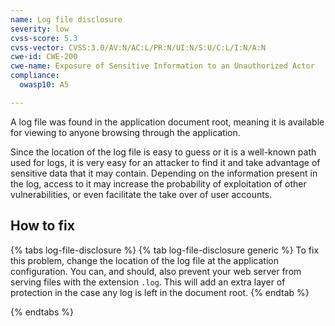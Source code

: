 ```yaml
---
name: Log file disclosure
severity: low
cvss-score: 5.3
cvss-vector: CVSS:3.0/AV:N/AC:L/PR:N/UI:N/S:U/C:L/I:N/A:N
cwe-id: CWE-200
cwe-name: Exposure of Sensitive Information to an Unauthorized Actor
compliance:
  owasp10: A5

---            
```


A log file was found in the application document root, meaning it is available for viewing to anyone browsing through the application.

Since the location of the log file is easy to guess or it is a well-known path used for logs, it is very easy for an attacker to find it and take advantage of sensitive data that it may contain. Depending on the information present in the log, access to it may increase the probability of exploitation of other vulnerabilities, or even facilitate the take over of user accounts.

## How to fix

{% tabs log-file-disclosure %}
{% tab log-file-disclosure generic %}
To fix this problem, change the location of the log file at the application configuration. You can, and should, also prevent your web server from serving files with the extension `.log`. This will add an extra layer of protection in the case any log is left in the document root.
{% endtab %}

{% endtabs %}
